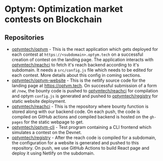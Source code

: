 # Optym: Optimization market contests on Blockchain

## Repositories

* [optymtech/optym](https://github.com/optymtech/optym) - This is the react application which gets deployed for each contest at `https://<subdomain>.optym.tech` on a successful creation of contest on the landing page. The application interacts with [optymtech/reachci](https://github.com/optymtech/reachci) to fetch it's reach backend according to it's subdomain. It needs a `src/config.js` file which needs to be edited for each contest. More details about this config in coming sections.
* [optymtech/optym-website](https://github.com/optymtech/optym-website) - This is the netlify source code for the landing page at https://optym.tech. On successful submission of a form at `/new`, the bounty code is pushed to [optymtech/reachci](https://github.com/optymtech/reachci) for compilation and optym `config.js` is generated and pushed to [optymtech/registry](https://github.com/optymtech/registry) for static website deployment.
* [optymtech/reachci](https://github.com/optymtech/reachci) - This is the repository where bounty function is stored along with our backend code. On each push, the code is compiled on GitHub actions and compiled backend is hosted on the `gh-pages` for the static webpage to get.
* [optymtech/optym-cli](https://github.com/optymtech/optym-cli) - Test program containing a CLI frontend which simulates a contest on the Devnet. 
* [optymtech/registry](https://github.com/optymtech/registry) - After the reach code is compiled for a subdomain, the configuration for a website is generated and pushed to this repository. On push, we use GitHub Actions to build React page and deploy it using Netlify on the subdomain.
